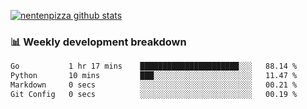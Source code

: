 [![nentenpizza github stats](https://github-readme-stats.vercel.app/api?username=nentenpizza&count_private=true)](https://github.com/anuraghazra/github-readme-stats)

### 📊 Weekly development breakdown
<!--START_SECTION:waka-->

```txt
Go           1 hr 17 mins    ██████████████████████░░░   88.14 %
Python       10 mins         ███░░░░░░░░░░░░░░░░░░░░░░   11.47 %
Markdown     0 secs          ░░░░░░░░░░░░░░░░░░░░░░░░░   00.21 %
Git Config   0 secs          ░░░░░░░░░░░░░░░░░░░░░░░░░   00.19 %
```

<!--END_SECTION:waka-->


